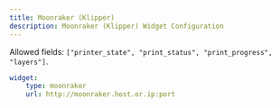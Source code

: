 ```yaml
---
title: Moonraker (Klipper)
description: Moonraker (Klipper) Widget Configuration
---
```



Allowed fields: `["printer_state", "print_status", "print_progress", "layers"]`.

```yaml
widget:
    type: moonraker
    url: http://moonraker.host.or.ip:port
```



